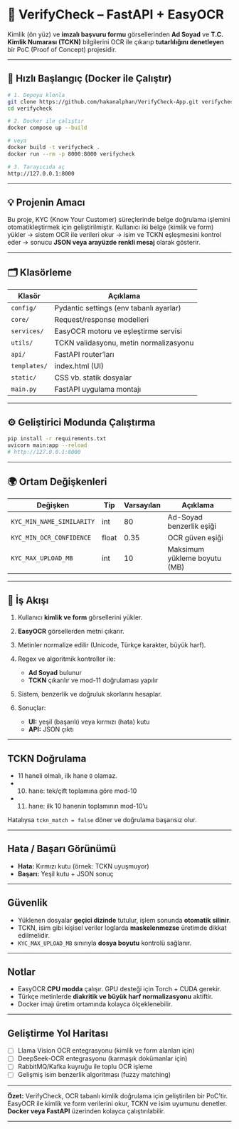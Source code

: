 

# 🧠 VerifyCheck – FastAPI + EasyOCR 

Kimlik (ön yüz) ve **imzalı başvuru formu** görsellerinden **Ad Soyad** ve **T.C. Kimlik Numarası (TCKN)** bilgilerini OCR ile çıkarıp **tutarlılığını denetleyen** bir PoC (Proof of Concept) projesidir.

---

## 🚀 Hızlı Başlangıç (Docker ile Çalıştır)

```bash
# 1. Depoyu klonla
git clone https://github.com/hakanalphan/VerifyCheck-App.git verifycheck
cd verifycheck

# 2. Docker ile çalıştır
docker compose up --build

# veya
docker build -t verifycheck .
docker run --rm -p 8000:8000 verifycheck

# 3. Tarayıcıda aç
http://127.0.0.1:8000
```

---

## 💡 Projenin Amacı

Bu proje, KYC (Know Your Customer) süreçlerinde belge doğrulama işlemini otomatikleştirmek için geliştirilmiştir.
Kullanıcı iki belge (kimlik ve form) yükler → sistem OCR ile verileri okur → isim ve TCKN eşleşmesini kontrol eder → sonucu **JSON veya arayüzde renkli mesaj** olarak gösterir.


---

## 🗂️ Klasörleme

| Klasör       | Açıklama                                |
| ------------ | --------------------------------------- |
| `config/`    | Pydantic settings (env tabanlı ayarlar) |
| `core/`      | Request/response modelleri              |
| `services/`  | EasyOCR motoru ve eşleştirme servisi    |
| `utils/`     | TCKN validasyonu, metin normalizasyonu  |
| `api/`       | FastAPI router’ları                     |
| `templates/` | index.html (UI)                         |
| `static/`    | CSS vb. statik dosyalar                 |
| `main.py`    | FastAPI uygulama montajı                |

---

## ⚙️ Geliştirici Modunda Çalıştırma

```bash
pip install -r requirements.txt
uvicorn main:app --reload
# http://127.0.0.1:8000
```

---

## 🌍 Ortam Değişkenleri

| Değişken                  | Tip   | Varsayılan | Açıklama                     |
| ------------------------- | ----- | ---------- | ---------------------------- |
| `KYC_MIN_NAME_SIMILARITY` | int   | 80         | Ad-Soyad benzerlik eşiği     |
| `KYC_MIN_OCR_CONFIDENCE`  | float | 0.35       | OCR güven eşiği              |
| `KYC_MAX_UPLOAD_MB`       | int   | 10         | Maksimum yükleme boyutu (MB) |

---

## 🧩 İş Akışı

1. Kullanıcı **kimlik ve form** görsellerini yükler.
2. **EasyOCR** görsellerden metni çıkarır.
3. Metinler normalize edilir (Unicode, Türkçe karakter, büyük harf).
4. Regex ve algoritmik kontroller ile:

   * **Ad Soyad** bulunur
   * **TCKN** çıkarılır ve mod-11 doğrulaması yapılır
5. Sistem, benzerlik ve doğruluk skorlarını hesaplar.
6. Sonuçlar:

   * **UI:** yeşil (başarılı) veya kırmızı (hata) kutu
   * **API:** JSON çıktı

---

##  TCKN Doğrulama

* 11 haneli olmalı, ilk hane `0` olamaz.
* 10. hane: tek/çift toplamına göre mod-10
* 11. hane: ilk 10 hanenin toplamının mod-10’u

Hatalıysa `tckn_match = false` döner ve doğrulama başarısız olur.

---

##  Hata / Başarı Görünümü

* **Hata:** Kırmızı kutu (örnek: TCKN uyuşmuyor)
* **Başarı:** Yeşil kutu + JSON sonuç

---

##  Güvenlik

* Yüklenen dosyalar **geçici dizinde** tutulur, işlem sonunda **otomatik silinir**.
* TCKN, isim gibi kişisel veriler loglarda **maskelenmezse** üretimde dikkat edilmelidir.
* `KYC_MAX_UPLOAD_MB` sınırıyla **dosya boyutu** kontrolü sağlanır.

---

##  Notlar

* EasyOCR **CPU modda** çalışır. GPU desteği için Torch + CUDA gerekir.
* Türkçe metinlerde **diakritik ve büyük harf normalizasyonu** aktiftir.
* Docker imajı üretim ortamında kolayca ölçeklenebilir.

---

##  Geliştirme Yol Haritası

* [ ] Llama Vision OCR entegrasyonu (kimlik ve form alanları için)
* [ ] DeepSeek-OCR entegrasyonu (karmaşık dokümanlar için)
* [ ] RabbitMQ/Kafka kuyruğu ile toplu OCR işleme
* [ ] Gelişmiş isim benzerlik algoritması (fuzzy matching)

---

 **Özet:**
VerifyCheck, OCR tabanlı kimlik doğrulama için geliştirilen bir PoC’tir.
EasyOCR ile kimlik ve form verilerini okur, TCKN ve isim uyumunu denetler.
**Docker veya FastAPI** üzerinden kolayca çalıştırılabilir.

---



